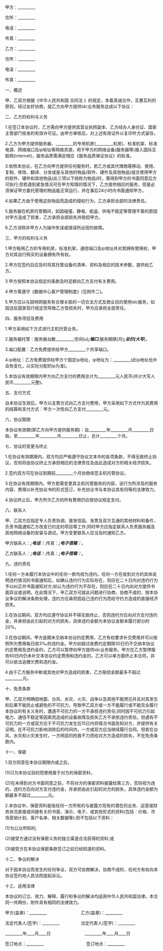 
 


甲方：_________


住所：_________


电话：_________


传真：_________


乙方：_________


住所：_________


电话：_________


传真：_________


一、概述


甲、乙双方根据《中华人民共和国
合同法
》的规定，本着真诚合作，互惠互利的原则，经过友好协商，就乙方向甲方提供idc业务服务达成以下协议：


二、乙方的权利与义务


1.在签订本协议时，乙方需向甲方提供其营业执照副本、乙方经办人身份证、国家主管部门核发的有效许可证。由甲方审核后，对上述有效证件以复印件方式留存。


2.乙方为甲方提供服务器、_________的专用机房(_________机房)、标准机架、标准电源、网络端口及ip地址等网络资源，用于甲方的网络设备(服务器等)接入国际互联网(internet)，服务品质需满足相应《服务品质保证协议》的标准。


3.依照本协议，在乙方向甲方提供任何服务时，若乙方或其代理商需移动、使用、复制、修改、翻译、分发或是与其他的物品(软件、硬件及其他物品)组合使用甲方的软件、硬件和其他物品(此三项以下统称为物品)时，需得到甲方的书面同意后方可执行;但若遇到紧急情况可在甲方知情的情况下，乙方提供相应的服务，但是必须保证甲方委托管理的物品能正常运行，并在事后24小时内书面通知甲方。


4.如果乙方由于使用这些物品而造成的侵权行为，乙方承担全部的法律责任。


5.服务器在机房托管期间，如因碰撞、静电、偷盗、供电不稳定等管理不善的原因对甲方造成了损害，乙方承担全部损失并赔偿甲方。


6.乙方消除非甲方人为操作失误或错误所出现的故障。


三、甲方的权利与义务


1.甲方租用乙方的专用机房，标准机架，通信端口及ip地址并对其拥有使用权，甲方对其自行购买的设备拥有所有权。


2.甲方在签约后应及时将其托管设备的清单、资料及相应的技术参数，提供给乙方。


3.甲方按照本协议规定的条款及时足额向乙方支付有关费用。


4.甲方需遵守《数据中心客户管理制度》(见附件二)。


5.甲方应以与因特网服务有合理关联的一切合法方式及商业目的使用idc服务，如因违反国家现行规定而导致乙方受损失时，甲方应承担全部责任。


四、服务项目及费用


1.甲方采用如下方式进行主机托管业务。


2.服务器托管：服务器台数_________;空间(u)_________;端口_________;服务期限(月)_________;总价(大写_________)。


3.端口配置：乙方免费提供给甲方_________个共享端口。


4.ip地址：乙方免费提供给甲方个固定ip地址，ip地址为：_________(此ip地址也许会有变化，以实际分配的ip为准)。


5.本协议有效期限内甲方向乙方支付的费用总计为_________元人民币(共计大写人民币_________元整)。


五、支付方式


自本协议生效后，甲方以支票方式向乙方支付费用，甲方采用如下方式作为其费用的结算和支付方式：甲方一次性向乙方支付_________元。


六、协议期限


本协议有效期(即乙方向甲方提供服务期)：自_________年_________月_________日始，至_________年_________月_________日止，总计_________个月。


七、协议的变更与终止


1.在协议有效期限内，双方均应严格遵守协议文本中的各项条款，不得无故终止协议，否则将由协议终止方承担相应的法律责任及由此造成对方的相关经济损失。


2.签约双方可在协议到期前_________个月协商续签主机托管协议。


3.在协议有效期限内，甲方若需变更其主机托管服务的内容，该行为所涉及的服务内容、费用以补充协议书的形式签订，补充协议书与本协议具有同等的法律效力。


4.协议终止后，甲方所欠乙方的所有费用仍应按协议规定支付。


八、联系人


甲、乙双方应指定专人负责协调，接发信函、发票及双方互通的其他材料和备件，负责书面通知乙方改变已约定的项目等工作;同时甲方应指定联系人负责服务器及其他网络设备的安装与调试。甲方变更联系人应当及时通知乙方。


甲方联系人：_________;电话：_________;传真：_________;电子信箱：_________。


乙方联系人：_________;电话：_________;传真：_________;电子信箱：_________。


九、违约责任


1.任何一方未履行本协议中的任何一款均视为违约。任何一方在收到对方的具体说明违约情况的书面通知后，如确认违约行为实际存在，则应在二十日内对违约行为予以纠正并书面通知对方;如认为违约行为不存在，则应在二十日内向对方提供书面异议或说明，在此情况下，甲乙双方可就此问题进行协商，协商不成的，按本协议争议的解决条款处理，违约方应承担因自己违约行为而给守约方造成的直接经济损失。


2.在协议期间，双方均应遵守协议并不得无故终止，否则违约方应向对方支付违约金，并承担由此引起的对方的损失，具体违约金额为本协议金额未履行部分的20%。


3.在协议期间，甲方逾期未交纳本协议约定费用，乙方有权要求补交费用并可以按照所欠费用每日收3‰的违约金。甲方如超过收费约定期限30日仍不交纳本协议约定费用及违约金的，乙方可以暂停向甲方提供idc业务服务。甲方在乙方暂停服务60日内仍未补交本协议约定费用和违约金的，乙方可以单方面终止本合同，并可以依法追缴欠费和违约金。


4.由于乙方服务中断或其他对甲方造成的损害，乙方赔偿金额最多不超过_________元。


十、免责条款


甲、乙双方明确因地震、台风、水灾、火灾、战争以及其他不能预见并且对其发生和后果不能防止或避免的不可抗力，导致甲乙双方或一方不能履行或不能完全履行本协议的有关义务时，遭遇不可抗力的一方不承担违约责任;同时因不可抗力引起电力、通信不稳定等因素而造成的设备故障及损失乙方不承担违约责任。但遇有不可抗力的一方或双方应于不可抗力发生后15日内将情况书面告知对方，并提供有关证明。在不可抗力影响消除后的时间内，一方或双方应当继续履行合同。但若在台风、水灾和火灾发生时，一方明显的抢救不力而给对方方造成的损失，不在免责条款内。


十一、保密


1.双方同意在本协议期限内或之后，


(1)只为本协议目的而使用属于对方的保密资料，


(2)在未得到对方书面同意之前，不将对方的保密资料披露给第三方，否则视为违约，违约方应向对方支付违约金，并承担由此引起的对方的损失，具体违约金额为额最多不超过_________元。


2.本协议中，保密资料是指任何一方所有的与披露方现有的潜在的业务、运营或财务状况直接或间接有关的书面、演示、电子、或其他形式的资料(包括：价格、市场营销计划、客户名单、相关数据等);但不包括以下资料：


(1)为公众所知的;


(2)接受方通过没有保密义务的独立渠道合法获得的资料;或


(3)接受方在本协议保密条款签订之前已经知道的资料。


十二、争议的解决


对于因本协议而发生的任何争议，双方可协商解决，协商不成的，任何方有权向本协议签约地人民法院提起诉讼。


十三、适用法律


本协议的订立、效力、解释、履行和争议的解决均适用中华人民共和国法律。本合同一共两份，附件具有相同的法律效力。


甲方(盖章)：_________　　　　　　　　乙方(盖章)：_________


法定代表人(签字)：_________　　　　　法定代表人(签字)：_________


_________年____月____日　　　　　　　　_________年____月____日


签订地点：_________　　　　　　　　　　签订地点：_________




 


 

 
 
 
 
 
  


  
 

  


  


  
 
 
 
 

